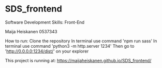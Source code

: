 # SDS_frontend
Software Development Skills: Front-End

Maija Heiskanen
0537343

How to run:
Clone the repository
In terminal use command 'npm run sass'
In terminal use command 'python3 -m http.server 1234'
Then go to 'http://0.0.0.0:1234/dist/' on your explorer

This project is running at:
https://maijaheiskanen.github.io/SDS_frontend/
